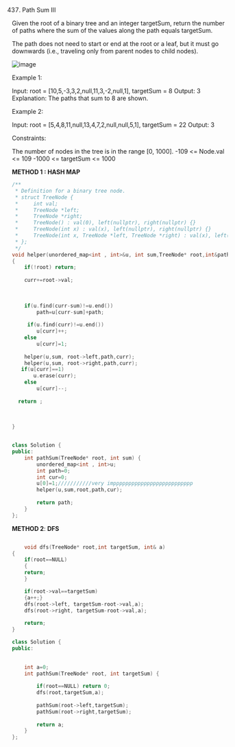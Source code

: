 
437. Path Sum III

Given the root of a binary tree and an integer targetSum, return the number of paths
where the sum of the values along the path equals targetSum.

The path does not need to start or end at the root or a leaf, but
it must go downwards (i.e., traveling only from parent nodes to child nodes).

 ![image](https://user-images.githubusercontent.com/51910127/129783124-0cbe753d-7578-4f5d-a114-a682f64e0a34.png)


Example 1:


Input: root = [10,5,-3,3,2,null,11,3,-2,null,1], targetSum = 8
Output: 3
Explanation: The paths that sum to 8 are shown.

Example 2:

Input: root = [5,4,8,11,null,13,4,7,2,null,null,5,1], targetSum = 22
Output: 3
 

Constraints:

The number of nodes in the tree is in the range [0, 1000].
-109 <= Node.val <= 109
-1000 <= targetSum <= 1000

__METHOD 1 : HASH MAP__
```cpp
/**
 * Definition for a binary tree node.
 * struct TreeNode {
 *     int val;
 *     TreeNode *left;
 *     TreeNode *right;
 *     TreeNode() : val(0), left(nullptr), right(nullptr) {}
 *     TreeNode(int x) : val(x), left(nullptr), right(nullptr) {}
 *     TreeNode(int x, TreeNode *left, TreeNode *right) : val(x), left(left), right(right) {}
 * };
 */
void helper(unordered_map<int , int>&u, int sum,TreeNode* root,int&path, int curr )
{
    if(!root) return;
  
    curr+=root->val;
    
   
    
    if(u.find(curr-sum)!=u.end())
        path=u[curr-sum]+path;
    
     if(u.find(curr)!=u.end())
        u[curr]++;
    else 
        u[curr]=1;
      
    helper(u,sum, root->left,path,curr);
    helper(u,sum, root->right,path,curr);
   if(u[curr]==1)
       u.erase(curr);
    else
        u[curr]--;
           
  return ;           
    
    
    
}


class Solution {
public:
    int pathSum(TreeNode* root, int sum) {
        unordered_map<int , int>u;
        int path=0;
        int cur=0;
        u[0]=1;///////////very impppppppppppppppppppppppppp
        helper(u,sum,root,path,cur);
        
        return path;
    }
};

```
__METHOD 2__: __DFS__

```cpp

    void dfs(TreeNode* root,int targetSum, int& a)
{  
    if(root==NULL)
    {
    return;
    }

    if(root->val==targetSum)
    {a++;}
    dfs(root->left, targetSum-root->val,a);
    dfs(root->right, targetSum-root->val,a);
    
    return;
}

class Solution {
public:
    

    int a=0;
    int pathSum(TreeNode* root, int targetSum) {
        
        if(root==NULL) return 0;
        dfs(root,targetSum,a);
        
        pathSum(root->left,targetSum);
        pathSum(root->right,targetSum);
        
        return a;
    }
};

```

